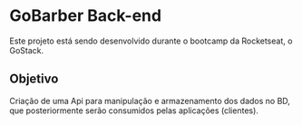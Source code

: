 # GoBarber Back-end

Este projeto está sendo desenvolvido durante o bootcamp da Rocketseat, o GoStack.

## Objetivo

Criação de uma Api para manipulação e armazenamento dos dados no BD, que posteriormente serão consumidos pelas aplicações (clientes).
